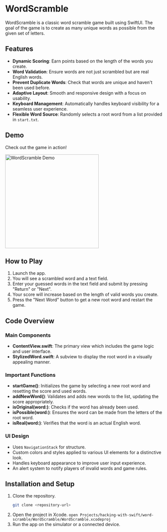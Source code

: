 # WordScramble

WordScramble is a classic word scramble game built using SwiftUI. The goal of the game is to create as many unique words as possible from the given set of letters.

## Features

- **Dynamic Scoring**: Earn points based on the length of the words you create.
- **Word Validation**: Ensure words are not just scrambled but are real English words.
- **Prevent Duplicate Words**: Check that words are unique and haven't been used before.
- **Adaptive Layout**: Smooth and responsive design with a focus on usability.
- **Keyboard Management**: Automatically handles keyboard visibility for a seamless user experience.
- **Flexible Word Source**: Randomly selects a root word from a list provided in `start.txt`.

## Demo

Check out the game in action!

<img src="demo.gif" alt="WordScramble Demo" width="300">

## How to Play

1. Launch the app.
2. You will see a scrambled word and a text field.
3. Enter your guessed words in the text field and submit by pressing "Return" or "Next".
4. Your score will increase based on the length of valid words you create.
5. Press the "Next Word" button to get a new root word and restart the game.

## Code Overview

### Main Components

- **ContentView.swift**: The primary view which includes the game logic and user interface.
- **StylizedWord.swift**: A subview to display the root word in a visually appealing manner.

### Important Functions

- **startGame()**: Initializes the game by selecting a new root word and resetting the score and used words.
- **addNewWord()**: Validates and adds new words to the list, updating the score appropriately.
- **isOriginal(word:)**: Checks if the word has already been used.
- **isPossible(word:)**: Ensures the word can be made from the letters of the root word.
- **isReal(word:)**: Verifies that the word is an actual English word.

### UI Design

- Uses `NavigationStack` for structure.
- Custom colors and styles applied to various UI elements for a distinctive look.
- Handles keyboard appearance to improve user input experience.
- An alert system to notify players of invalid words and game rules.

## Installation and Setup

1. Clone the repository.
   ```sh
   git clone <repository-url>
   ```
2. Open the project in Xcode.
`open Projects/hacking-with-swift/word-scramble/WordScramble/WordScramble.xcodeproj`
3. Run the app on the simulator or a connected device.
